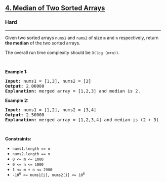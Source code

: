 <h2><a href="https://leetcode.com/problems/median-of-two-sorted-arrays/">4. Median of Two Sorted Arrays</a></h2><h3>Hard</h3><hr><div style="user-select: auto;"><p style="user-select: auto;">Given two sorted arrays <code style="user-select: auto;">nums1</code> and <code style="user-select: auto;">nums2</code> of size <code style="user-select: auto;">m</code> and <code style="user-select: auto;">n</code> respectively, return <strong style="user-select: auto;">the median</strong> of the two sorted arrays.</p>

<p style="user-select: auto;">The overall run time complexity should be <code style="user-select: auto;">O(log (m+n))</code>.</p>

<p style="user-select: auto;">&nbsp;</p>
<p style="user-select: auto;"><strong style="user-select: auto;">Example 1:</strong></p>

<pre style="position: relative; user-select: auto;"><strong style="user-select: auto;">Input:</strong> nums1 = [1,3], nums2 = [2]
<strong style="user-select: auto;">Output:</strong> 2.00000
<strong style="user-select: auto;">Explanation:</strong> merged array = [1,2,3] and median is 2.
<div class="open_grepper_editor" title="Edit &amp; Save To Grepper" style="user-select: auto;"></div></pre>

<p style="user-select: auto;"><strong style="user-select: auto;">Example 2:</strong></p>

<pre style="position: relative; user-select: auto;"><strong style="user-select: auto;">Input:</strong> nums1 = [1,2], nums2 = [3,4]
<strong style="user-select: auto;">Output:</strong> 2.50000
<strong style="user-select: auto;">Explanation:</strong> merged array = [1,2,3,4] and median is (2 + 3) / 2 = 2.5.
<div class="open_grepper_editor" title="Edit &amp; Save To Grepper" style="user-select: auto;"></div></pre>

<p style="user-select: auto;">&nbsp;</p>
<p style="user-select: auto;"><strong style="user-select: auto;">Constraints:</strong></p>

<ul style="user-select: auto;">
	<li style="user-select: auto;"><code style="user-select: auto;">nums1.length == m</code></li>
	<li style="user-select: auto;"><code style="user-select: auto;">nums2.length == n</code></li>
	<li style="user-select: auto;"><code style="user-select: auto;">0 &lt;= m &lt;= 1000</code></li>
	<li style="user-select: auto;"><code style="user-select: auto;">0 &lt;= n &lt;= 1000</code></li>
	<li style="user-select: auto;"><code style="user-select: auto;">1 &lt;= m + n &lt;= 2000</code></li>
	<li style="user-select: auto;"><code style="user-select: auto;">-10<sup style="user-select: auto;">6</sup> &lt;= nums1[i], nums2[i] &lt;= 10<sup style="user-select: auto;">6</sup></code></li>
</ul>
</div>